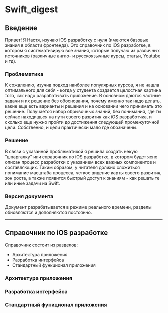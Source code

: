 # Swift_digest


## Введение

Привет! Я Настя, изучаю iOS разработку с нуля (имеются базовые знания в области фронтенда). 
Это справочник по iOS разработке, в котором я систематизирую все знания, которые получаю из различных источников (различные англо- и русскоязычные курсы, статьи, Youtube и тд). 

### Проблематика
К сожалению, изучив подход наиболее популярных курсов, я не нашла оптимального для себя - когда у студента создается целостная картина того, как надо разрабатывать приложение. В основном даются частные задачи и их решение без обоснования, почему именно так надо делать, какие еще есть варианты и решения и на основании чего принимать это решение. Получается набор обрывочных знаний, без понимания, где ты сейчас находишься на пути своего развития как iOS разработчка, и сколько еще нужно пройти до достижения следующей промежуточной цели. Собственно, и цели практически мало где обозначены. 

### Решение
В связи с указанной проблематикой я решила создать некую "шпаргалку" или справочник по iOS разработке, в котором будет ясно описан процесс разработки с указанием всех важных компонентов и составляющих. Таким образом, у читателя должно сложиться понимание масштаба процесса, четкое видение карты своего развития, зон роста, а также появится быстрый доступ к знаниям  - как решать те или иные задачи на Swift. 

### Версия документа
Документ разрабатывается в режиме реального времени, разделы обновляются и дополняются постоянно. 

***

## Справочник по iOS разработке
Справочник состоит из разделов:
+ Архитектура приложения
+ Разработка интерфейса
+ Стандартный функционал приложения

### Архитектура приложения
### Разработка интерфейса
### Стандартный функционал приложения
